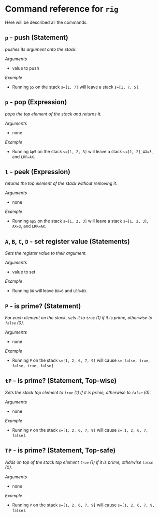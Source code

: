 # Command reference for `rig`

Here will be described all the commands.

## `p` - push (Statement)
_pushes its argument onto the stack._

*Arguments*
 - value to push

*Example* 
 - Running `p5` on the stack `s=[1, 7]` will leave a stack `s=[1, 7, 5]`.

## `p` - pop (Expression)
_pops the top element of the stack and returns it._

*Arguments*
 - none

*Example*
 - Running `Ap5` on the stack `s=[1, 2, 3]` will leave a stack `s=[1, 2]`, `AX=3`, and `LRR=AX`.

## `l` - peek (Expression)
_returns the top element of the stack without removing it._

*Arguments*
 - none

*Example*
 - Running `ap5` on the stack `s=[1, 2, 3]` will leave a stack `s=[1, 2, 3]`, `AX=3`, and `LRR=AX`.

## `A`, `B`, `C`, `D` - set register value (Statements)
_Sets the register value to their argument._

*Arguments*
 - value to set

*Example*
 - Running `B6` will leave `BX=6` and `LRR=BX`.

## `P` - is prime? (Statement)
_For each element on the stack, sets it to `true` (1) if it is prime, otherwise to `false` (0)._

*Arguments*
 - none

*Example*
 - Running `P` on the stack `s=[1, 2, 6, 7, 9]` will cause `s=[false, true, false, true, false]`.

## `tP` - is prime? (Statement, Top-wise)
_Sets the stack top element to `true` (1) if it is prime, otherwise to `false` (0)._

*Arguments*
 - none

*Example*
 - Running `P` on the stack `s=[1, 2, 6, 7, 9]` will cause `s=[1, 2, 6, 7, false]`.

## `TP` - is prime? (Statement, Top-safe)
_Adds on top of the stack top element `true` (1) if it is prime, otherwise `false` (0)._

*Arguments*
 - none

*Example*
 - Running `P` on the stack `s=[1, 2, 6, 7, 9]` will cause `s=[1, 2, 6, 7, 9, false]`.